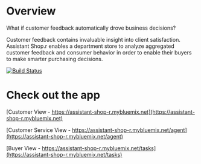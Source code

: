 # Overview

What if customer feedback automatically drove business decisions?

Customer feedback contains invaluable insight into client satisfaction. Assistant Shop.r enables a department store to analyze aggregated customer feedback and consumer behavior in order to enable their buyers to make smarter purchasing decisions.

[![Build Status](https://codeship.com/projects/5be9a2b0-f58e-0132-c56e-36e59e59a064/status?branch=master)](https://codeship.com/projects/5be9a2b0-f58e-0132-c56e-36e59e59a064/status?branch=master)

# Check out the app

[Customer View - https://assistant-shop-r.mybluemix.net](https://assistant-shop-r.mybluemix.net)

[Customer Service View - https://assistant-shop-r.mybluemix.net/agent](https://assistant-shop-r.mybluemix.net/agent)

[Buyer View - https://assistant-shop-r.mybluemix.net/tasks](https://assistant-shop-r.mybluemix.net/tasks)
